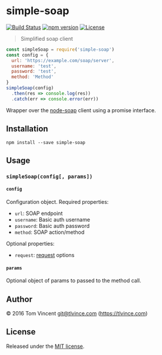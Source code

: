 # simple-soap

[![Build Status][travis-image]][travis-url]
[![npm version][npm-image]][npm-url]
[![License][license-image]][license-url]

[travis-url]: https://travis-ci.org/tlvince/simple-soap
[travis-image]: https://img.shields.io/travis/tlvince/simple-soap.svg
[npm-url]: https://www.npmjs.com/package/simple-soap
[npm-image]: https://img.shields.io/npm/v/simple-soap.svg
[license-url]: https://opensource.org/licenses/MIT
[license-image]: https://img.shields.io/npm/l/simple-soap.svg

> Simplified soap client

```js
const simpleSoap = require('simple-soap')
const config = {
  url: 'https://example.com/soap/server',
  username: 'test',
  password: 'test',
  method: 'Method'
}
simpleSoap(config)
  .then(res => console.log(res))
  .catch(err => console.error(err))
```

Wrapper over the [node-soap][] client using a promise interface.

[node-soap]: https://github.com/vpulim/node-soap

## Installation

```shell
npm install --save simple-soap
```

## Usage

### `simpleSoap(config[, params])`

#### `config`

Configuration object. Required properties:

* `url`: SOAP endpoint
* `username`: Basic auth username
* `password`: Basic auth password
* `method`: SOAP action/method

Optional properties:

* `request`: [request][] options

[request]: https://github.com/request/request#requestoptions-callback

#### `params`

Optional object of params to passed to the method call.

## Author

© 2016 Tom Vincent <git@tlvince.com> (https://tlvince.com)

## License

Released under the [MIT license](http://tlvince.mit-license.org).
